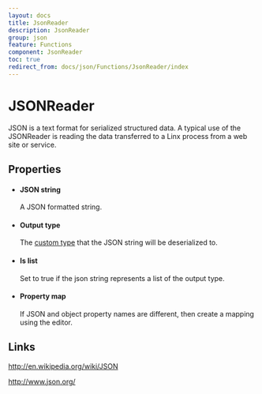 ```yaml
---
layout: docs
title: JsonReader
description: JsonReader
group: json
feature: Functions
component: JsonReader
toc: true
redirect_from: docs/json/Functions/JsonReader/index
---
```

JSONReader
==========

JSON is a text format for serialized structured data. A typical use of the JSONReader is reading the data transferred to a Linx process from a web site or service.

Properties
----------

-  #### JSON string

    A JSON formatted string.

-  #### Output type

    The [custom type](https://linx.software/plugins/BuiltIn/Types/CustomType/) that the JSON string will be
    deserialized to.

-  #### Is list

    Set to true if the json string represents a list of the output type.

-  #### Property map

    If JSON and object property names are different, then create a mapping using the editor.

Links
-----

<http://en.wikipedia.org/wiki/JSON>

<http://www.json.org/>
